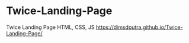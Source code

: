 # Twice-Landing-Page
Twice Landing Page HTML, CSS, JS
https://dimsdputra.github.io/Twice-Landing-Page/
